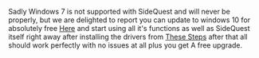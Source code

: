 Sadly Windows 7 is not supported with SideQuest and will never be properly, but we are delighted to report you can update to windows 10 for absolutely free [Here](https://www.zdnet.com/article/heres-how-you-can-still-get-a-free-windows-10-upgrade/) and start using all it's functions as well as SideQuest itself right away after installing the drivers from [These Steps](https://sidequestvr.com/#/setup-howto) after that all should work perfectly with no issues at all plus you get A free upgrade.